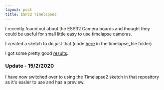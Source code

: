 ```yaml
---
layout: post
title: ESP32 Timelapses
---
```


I recently found out about the ESP32 Camera boards and thought they could be useful for small little easy to use timelapse cameras.

I created a sketch to do just that (code [here](https://github.com/ToXIc-Dev/Arduino_Stuff/tree/master/ESP32%20Cam/timelapse) in the timelapse_ble folder)

I got some pretty good [results](https://imgur.com/a/4X6JZex).


### Update - 15/2/2020
I have now switched over to using the Timelapse2 sketch in that repository as it's easier to use and has a preview.
